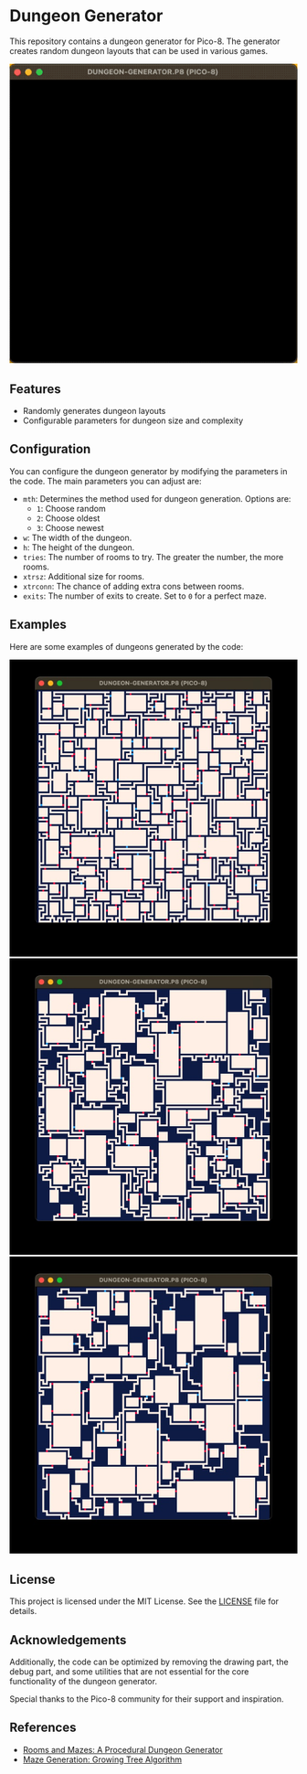 # Dungeon Generator

This repository contains a dungeon generator for Pico-8. The generator creates random dungeon layouts that can be used in various games.

![Dungeon Example 1](./assets/dungeon-generator.gif)

## Features

- Randomly generates dungeon layouts
- Configurable parameters for dungeon size and complexity

## Configuration

You can configure the dungeon generator by modifying the parameters in the code. The main parameters you can adjust are:

- `mth`: Determines the method used for dungeon generation. Options are:
  - `1`: Choose random
  - `2`: Choose oldest
  - `3`: Choose newest
- `w`: The width of the dungeon.
- `h`: The height of the dungeon.
- `tries`: The number of rooms to try. The greater the number, the more rooms.
- `xtrsz`: Additional size for rooms.
- `xtrconn`: The chance of adding extra cons between rooms.
- `exits`: The number of exits to create. Set to `0` for a perfect maze.

## Examples

Here are some examples of dungeons generated by the code:

![Dungeon Example 1](./assets/full.jpg)
![Dungeon Example 2](./assets/newest.jpg)
![Dungeon Example 2](./assets/random.jpg)

## License

This project is licensed under the MIT License. See the [LICENSE](LICENSE) file for details.

## Acknowledgements

Additionally, the code can be optimized by removing the drawing part, the debug part, and some utilities that are not essential for the core functionality of the dungeon generator. 

Special thanks to the Pico-8 community for their support and inspiration. 

## References

- [Rooms and Mazes: A Procedural Dungeon Generator](https://journal.stuffwithstuff.com/2014/12/21/rooms-and-mazes/)
- [Maze Generation: Growing Tree Algorithm](https://weblog.jamisbuck.org/2011/1/27/maze-generation-growing-tree-algorithm)
